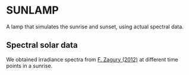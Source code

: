 # SUNLAMP

A lamp that simulates the sunrise and sunset, using actual spectral data.

## Spectral solar data

We obtained irradiance spectra from [F. Zagury (2012)](https://www.scirp.org/pdf/ACS20120400011_46715429.pdf) at different time points in a sunrise. 